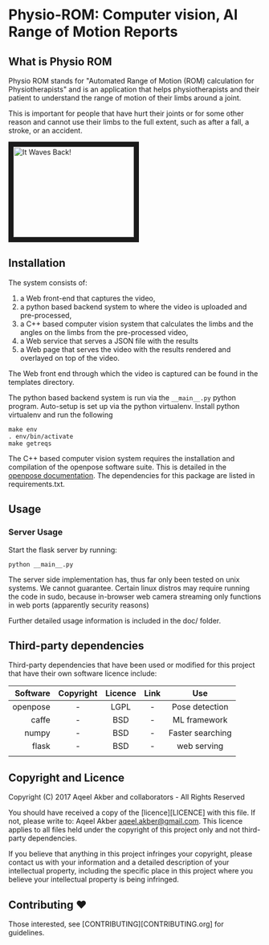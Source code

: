 # Physio-ROM: Computer vision, AI Range of Motion Reports

## What is Physio ROM

Physio ROM stands for "Automated Range of Motion (ROM) calculation for
Physiotherapists" and is an application that helps physiotherapists and their
patient to understand the range of motion of their limbs around a joint.

This is important for people that have hurt their joints or for some other
reason and cannot use their limbs to the full extent, such as after a fall,
a stroke, or an accident.

<a href="http://www.youtube.com/watch?feature=player_embedded&v=6p6oaIISKdM
" target="_blank"><img src="http://img.youtube.com/vi/6p6oaIISKdM/0.jpg" 
alt="It Waves Back!" width="240" height="180" border="10" /></a>

## Installation

The system consists of:
1. a Web front-end that captures the video,
2. a python based backend system to where the video is uploaded and pre-processed,
3. a C++ based computer vision system that calculates the limbs and the angles
on the limbs from the pre-processed video,
4. a Web service that serves a JSON file with the results
5. a Web page that serves the video with the results rendered and overlayed on top of the video.

The Web front end through which the video is captured can be found in the templates directory.

The python based backend system is run via the ```__main__.py``` python program.
Auto-setup is set up via the python virtualenv. Install python virtualenv and run the
following

```
make env
. env/bin/activate
make getreqs
```

The C++ based computer vision system requires the installation and compilation
of the openpose software suite. This is detailed in the [openpose
documentation](https://github.com/CMU-Perceptual-Computing-Lab/openpose/tree/master/doc).
The dependencies for this package are listed in requirements.txt.

## Usage

### Server Usage
Start the flask server by running:

```
python __main__.py
```

The server side implementation has, thus far only been tested on unix systems. We
cannot guarantee. Certain linux distros may require running the code in sudo, because 
in-browser web camera streaming only functions in web ports (apparently security reasons)



Further detailed usage information is included in the doc/ folder.

## Third-party dependencies

Third-party dependencies that have been used or modified for this
project that have their own software licence include:

| Software | Copyright | Licence | Link | Use              |
 ---------:|:---------:|:-------:|:----:|:----------------:|
| openpose | -         | LGPL    | -    | Pose detection   |
| caffe    | -         | BSD     | -    | ML framework     |
| numpy    | -         | BSD     | -    | Faster searching |
| flask    | -         | BSD     | -    | web serving      |
|          |           |         |      |                  |

## Copyright and Licence
Copyright (C) 2017 Aqeel Akber and collaborators - All Rights Reserved

You should have received a copy of the [licence][LICENCE] with this file. If not,
please write to: Aqeel Akber <aqeel.akber@gmail.com>. This licence
applies to all files held under the copyright of this project
only and not third-party dependencies.

If you believe that anything in this project infringes your
copyright, please contact us with your information and a detailed
description of your intellectual property, including the specific
place in this project where you believe your intellectual property is
being infringed.

## Contributing ♥

Those interested, see [CONTRIBUTING][CONTRIBUTING.org] for guidelines.
